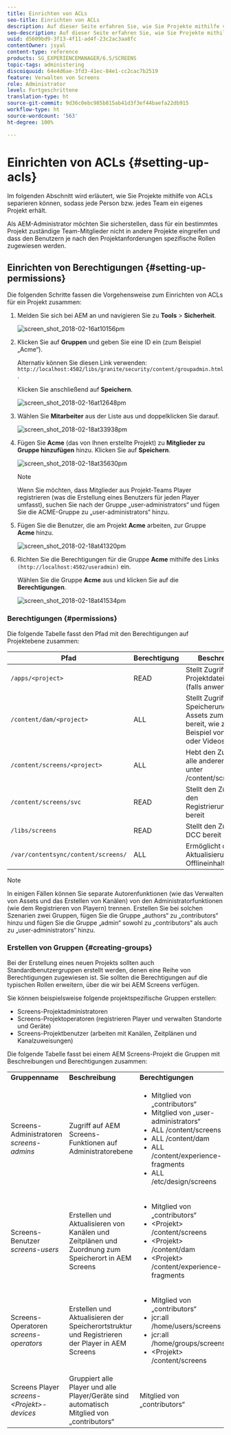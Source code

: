 ```yaml
---
title: Einrichten von ACLs
seo-title: Einrichten von ACLs
description: Auf dieser Seite erfahren Sie, wie Sie Projekte mithilfe von ACLs separieren können, sodass jede Person bzw. jedes Team ein eigenes Projekt erhält.
seo-description: Auf dieser Seite erfahren Sie, wie Sie Projekte mithilfe von ACLs separieren können, sodass jede Person bzw. jedes Team ein eigenes Projekt erhält.
uuid: d5609bd9-3f13-4f11-ad4f-23c2ac3aa8fc
contentOwner: jsyal
content-type: reference
products: SG_EXPERIENCEMANAGER/6.5/SCREENS
topic-tags: administering
discoiquuid: 64e4d6ae-3fd3-41ec-84e1-cc2cac7b2519
feature: Verwalten von Screens
role: Administrator
level: Fortgeschrittene
translation-type: ht
source-git-commit: 9d36c0ebc985b815ab41d3f3ef44baefa22db915
workflow-type: ht
source-wordcount: '563'
ht-degree: 100%

---
```



# Einrichten von ACLs {#setting-up-acls}

Im folgenden Abschnitt wird erläutert, wie Sie Projekte mithilfe von ACLs separieren können, sodass jede Person bzw. jedes Team ein eigenes Projekt erhält.

Als AEM-Administrator möchten Sie sicherstellen, dass für ein bestimmtes Projekt zuständige Team-Mitglieder nicht in andere Projekte eingreifen und dass den Benutzern je nach den Projektanforderungen spezifische Rollen zugewiesen werden.

## Einrichten von Berechtigungen {#setting-up-permissions}

Die folgenden Schritte fassen die Vorgehensweise zum Einrichten von ACLs für ein Projekt zusammen:

1. Melden Sie sich bei AEM an und navigieren Sie zu **Tools** > **Sicherheit**.

   ![screen_shot_2018-02-16at10156pm](assets/screen_shot_2018-02-16at10156pm.png)

1. Klicken Sie auf **Gruppen** und geben Sie eine ID ein (zum Beispiel „Acme“).

   Alternativ können Sie diesen Link verwenden: `http://localhost:4502/libs/granite/security/content/groupadmin.html`.

   Klicken Sie anschließend auf **Speichern**.

   ![screen_shot_2018-02-16at12648pm](assets/screen_shot_2018-02-16at12648pm.png)

1. Wählen Sie **Mitarbeiter** aus der Liste aus und doppelklicken Sie darauf.

   ![screen_shot_2018-02-18at33938pm](assets/screen_shot_2018-02-18at33938pm.png)

1. Fügen Sie **Acme** (das von Ihnen erstellte Projekt) zu **Mitglieder zu Gruppe hinzufügen** hinzu. Klicken Sie auf **Speichern**.

   ![screen_shot_2018-02-18at35630pm](assets/screen_shot_2018-02-18at35630pm.png)

   >[!NOTE]
   >
   >Wenn Sie möchten, dass Mitglieder aus Projekt-Teams Player registrieren (was die Erstellung eines Benutzers für jeden Player umfasst), suchen Sie nach der Gruppe „user-administrators“ und fügen Sie die ACME-Gruppe zu „user-administrators“ hinzu.

1. Fügen Sie die Benutzer, die am Projekt **Acme** arbeiten, zur Gruppe **Acme** hinzu.

   ![screen_shot_2018-02-18at41320pm](assets/screen_shot_2018-02-18at41320pm.png)

1. Richten Sie die Berechtigungen für die Gruppe **Acme** mithilfe des Links `(http://localhost:4502/useradmin)` ein.

   Wählen Sie die Gruppe **Acme** aus und klicken Sie auf die **Berechtigungen**.

   ![screen_shot_2018-02-18at41534pm](assets/screen_shot_2018-02-18at41534pm.png)

### Berechtigungen {#permissions}

Die folgende Tabelle fasst den Pfad mit den Berechtigungen auf Projektebene zusammen:

| **Pfad** | **Berechtigung** | **Beschreibung** |
|---|---|---|
| `/apps/<project>` | READ | Stellt Zugriff auf Projektdateien bereit (falls anwendbar) |
| `/content/dam/<project>` | ALL | Stellt Zugriff für die Speicherung von Assets zum Projekt bereit, wie zum Beispiel von Bildern oder Videos in DAM |
| `/content/screens/<project>` | ALL | Hebt den Zugriff auf alle anderen Projekte unter /content/screens auf. |
| `/content/screens/svc` | READ | Stellt den Zugriff auf den Registrierungsservice bereit |
| `/libs/screens` | READ | Stellt den Zugriff auf DCC bereit |
| `/var/contentsync/content/screens/` | ALL | Ermöglicht die Aktualisierung von Offlineinhalten |

>[!NOTE]
>
>In einigen Fällen können Sie separate Autorenfunktionen (wie das Verwalten von Assets und das Erstellen von Kanälen) von den Administratorfunktionen (wie dem Registrieren von Playern) trennen. Erstellen Sie bei solchen Szenarien zwei Gruppen, fügen Sie die Gruppe „authors“ zu „contributors“ hinzu und fügen Sie die Gruppe „admin“ sowohl zu „contributors“ als auch zu „user-administrators“ hinzu.

### Erstellen von Gruppen {#creating-groups}

Bei der Erstellung eines neuen Projekts sollten auch Standardbenutzergruppen erstellt werden, denen eine Reihe von Berechtigungen zugewiesen ist. Sie sollten die Berechtigungen auf die typischen Rollen erweitern, über die wir bei AEM Screens verfügen.

Sie können beispielsweise folgende projektspezifische Gruppen erstellen:

* Screens-Projektadministratoren
* Screens-Projektoperatoren (registrieren Player und verwalten Standorte und Geräte)
* Screens-Projektbenutzer (arbeiten mit Kanälen, Zeitplänen und Kanalzuweisungen)

Die folgende Tabelle fasst bei einem AEM Screens-Projekt die Gruppen mit Beschreibungen und Berechtigungen zusammen:

<table>
 <tbody>
  <tr>
   <td><strong>Gruppenname</strong></td>
   <td><strong>Beschreibung</strong></td>
   <td><strong>Berechtigungen</strong></td>
  </tr>
  <tr>
   <td>Screens-Administratoren<br /> <em>screens-admins</em></td>
   <td>Zugriff auf AEM Screens-Funktionen auf Administratorebene</td>
   <td>
    <ul>
     <li>Mitglied von „contributors“</li>
     <li>Mitglied von „user-administrators“</li>
     <li>ALL /content/screens</li>
     <li>ALL /content/dam</li>
     <li>ALL /content/experience-fragments</li>
     <li>ALL /etc/design/screens</li>
    </ul> </td>
  </tr>
  <tr>
   <td>Screens-Benutzer<br /> <em>screens-users</em></td>
   <td>Erstellen und Aktualisieren von Kanälen und Zeitplänen und Zuordnung zum Speicherort in AEM Screens</td>
   <td>
    <ul>
     <li>Mitglied von „contributors“</li>
     <li>&lt;Projekt&gt; /content/screens</li>
     <li>&lt;Projekt&gt; /content/dam</li>
     <li>&lt;Projekt&gt; /content/experience-fragments</li>
    </ul> </td>
  </tr>
  <tr>
   <td>Screens-Operatoren<br /> <em>screens-operators</em></td>
   <td>Erstellen und Aktualisieren der Speicherortstruktur und Registrieren der Player in AEM Screens</td>
   <td>
    <ul>
     <li>Mitglied von „contributors“</li>
     <li>jcr:all /home/users/screens</li>
     <li>jcr:all /home/groups/screens</li>
     <li>&lt;Projekt&gt; /content/screens</li>
    </ul> </td>
  </tr>
  <tr>
   <td>Screens Player<br /> <em>screens-&lt;Projekt&gt;-devices</em></td>
   <td>Gruppiert alle Player und alle Player/Geräte sind automatisch Mitglied von „contributors“</td>
   <td><p> Mitglied von „contributors“</p> </td>
  </tr>
 </tbody>
</table>

